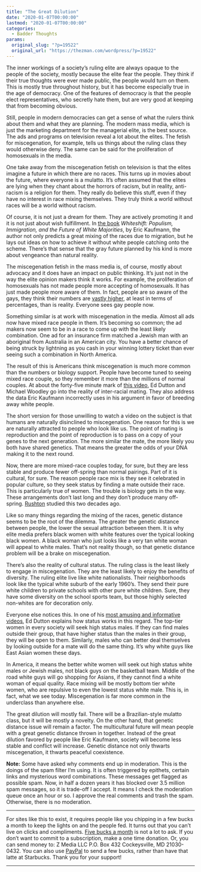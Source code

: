 ```yaml
---
title: "The Great Dilution"
date: "2020-01-07T00:00:00"
lastmod: "2020-01-07T00:00:00"
categories:
  - Badder Thoughts
params:
  original_slug: "?p=19522"
  original_url: "https://thezman.com/wordpress/?p=19522"
---
```


The inner workings of a society’s ruling elite are always opaque to the
people of the society, mostly because the elite fear the people. They
think if their true thoughts were ever made public, the people would
turn on them. This is mostly true throughout history, but it has become
especially true in the age of democracy. One of the features of
democracy is that the people elect representatives, who secretly hate
them, but are very good at keeping that from becoming obvious.

Still, people in modern democracies can get a sense of what the rulers
think about them and what they are planning. The modern mass media,
which is just the marketing department for the managerial elite, is the
best source. The ads and programs on television reveal a lot about the
elites. The fetish for miscegenation, for example, tells us things about
the ruling class they would otherwise deny. The same can be said for the
proliferation of homosexuals in the media.

One take away from the miscegenation fetish on television is that the
elites imagine a future in which there are no races. This turns up in
movies about the future, where everyone is a mulatto. It’s often assumed
that the elites are lying when they chant about the horrors of racism,
but in reality, anti-racism is a religion for them. They really do
believe this stuff, even if they have no interest in race mixing
themselves. They truly think a world without races will be a world
without racism.

Of course, it is not just a dream for them. They are actively promoting
it and it is not just about wish fulfillment. In <a
href="https://www.amazon.com/Whiteshift-Populism-Immigration-Future-Majorities/dp/1468316974/"
rel="noopener noreferrer" target="_blank">the book</a> *Whiteshift:
Populism, Immigration, and the Future of White Majorities*, by Eric
Kaufmann, the author not only predicts a great mixing of the races due
to migration, but he lays out ideas on how to achieve it without white
people catching onto the scheme. There’s that sense that the gray future
planned by his kind is more about vengeance than natural reality.

The miscegenation fetish in the mass media is, of course, mostly about
advocacy and it does have an impact on public thinking. It’s just not in
the way the elite opinion makers think it works. For example, the
proliferation of homosexuals has not made people more accepting of
homosexuals. It has just made people more aware of them. In fact, people
are so aware of the gays, they think their numbers are <a
href="https://news.gallup.com/poll/259571/americans-greatly-overestimate-gay-population.aspx"
rel="noopener noreferrer" target="_blank">vastly higher</a>, at least in
terms of percentages, than is reality. Everyone sees gay people now.

Something similar is at work with miscegenation in the media. Almost all
ads now have mixed race people in them. It’s becoming so common; the ad
makers now seem to be in a race to come up with the least likely
combination. One ad for an insurance firm matched a Jewish man with an
aboriginal from Australia in an American city. You have a better chance
of being struck by lightning as you cash in your winning lottery ticket
than ever seeing such a combination in North America.

The result of this is Americans think miscegenation is much more common
than the numbers or biology support. People have become tuned to seeing
mixed race couple, so they remember it more than the millions of normal
couples. At about the forty-five minute mark of
<a href="https://www.youtube.com/watch?v=pZ9OSdrh7C0"
rel="noopener noreferrer" target="_blank">this video</a>, Ed Dutton and
Michael Woodley go into the reality of inter-racial mating. They also
address the data Eric Kaufmann incorrectly uses in his argument in favor
of breeding away white people.

The short version for those unwilling to watch a video on the subject is
that humans are naturally disinclined to miscegenation. One reason for
this is we are naturally attracted to people who look like us. The point
of mating is reproduction and the point of reproduction is to pass on a
copy of your genes to the next generation. The more similar the mate,
the more likely you both have shared genetics. That means the greater
the odds of your DNA making it to the next round.

Now, there are more mixed-race couples today, for sure, but they are
less stable and produce fewer off-spring than normal pairings. Part of
it is cultural, for sure. The reason people race mix is they see it
celebrated in popular culture, so they seek status by finding a mate
outside their race. This is particularly true of women. The trouble is
biology gets in the way. These arrangements don’t last long and they
don’t produce many off-spring. <a
href="https://philipperushton.net/wp-content/uploads/2015/02/race-genetic-similarity-rushton-indoctrinability-warfare-ideology-1998.pdf"
rel="noopener noreferrer" target="_blank">Rushton</a> studied this two
decades ago.

Like so many things regarding the mixing of the races, genetic distance
seems to be the root of the dilemma. The greater the genetic distance
between people, the lower the sexual attraction between them. It is why
elite media prefers black women with white features over the typical
looking black women. A black woman who just looks like a very tan white
woman will appeal to white males. That’s not reality though, so that
genetic distance problem will be a brake on miscegenation.

There’s also the reality of cultural status. The ruling class is the
least likely to engage in miscegenation. They are the least likely to
enjoy the benefits of diversity. The ruling elite live like white
nationalists. Their neighborhoods look like the typical white suburb of
the early 1960’s. They send their pure white children to private schools
with other pure white children. Sure, they have some diversity on the
school sports team, but those highly selected non-whites are for
decoration only.

Everyone else notices this. In one of his
<a href="https://youtu.be/r3n63oLKp-g" rel="noopener noreferrer"
target="_blank">most amusing and informative videos</a>, Ed Dutton
explains how status works in this regard. The top-tier women in every
society will seek high status males. If they can find males outside
their group, that have higher status than the males in their group, they
will be open to them. Similarly, males who can better deal themselves by
looking outside for a mate will do the same thing. It’s why white guys
like East Asian women these days.

In America, it means the better white women will seek out high status
white males or Jewish males, not black guys on the basketball team.
Middle of the road white guys will go shopping for Asians, if they
cannot find a white woman of equal quality. Race mixing will be mostly
bottom tier white women, who are repulsive to even the lowest status
white male. This is, in fact, what we see today. Miscegenation is far
more common in the underclass than anywhere else.

The great dilution will mostly fail. There will be a Brazilian-style
mulatto class, but it will be mostly a novelty. On the other hand, that
genetic distance issue will remain a factor. The multicultural future
will mean people with a great genetic distance thrown in together.
Instead of the great dilution favored by people like Eric Kaufmann,
society will become less stable and conflict will increase. Genetic
distance not only thwarts miscegenation, it thwarts peaceful
coexistence.

**Note:** Some have asked why comments end up in moderation. This is the
doings of the spam filter I’m using. It is often triggered by epithets,
certain links and mysterious word combinations. These messages get
flagged as possible spam. Now, in half a dozen years it has blocked over
3.5 million spam messages, so it is trade-off I accept. It means I check
the moderation queue once an hour or so. I approve the real comments and
trash the spam. Otherwise, there is no moderation.

------------------------------------------------------------------------

For sites like this to exist, it requires people like you chipping in a
few bucks a month to keep the lights on and the people fed. It turns out
that you can’t live on clicks and compliments.
<a href="https://www.subscribestar.com/the-z-blog"
rel="noopener noreferrer" target="_blank">Five bucks a month</a> is not
a lot to ask. If you don’t want to commit to a subscription, make a one
time donation. Or, you can send money to: Z Media LLC P.O. Box 432
Cockeysville, MD 21030-0432. You can also use <a
href="https://www.paypal.com/cgi-bin/webscr?cmd=_s-xclick&amp;hosted_button_id=UDAS2Q8JYA6CN&amp;source=url"
rel="noopener noreferrer" target="_blank">PayPal</a> to send a few
bucks, rather than have that latte at Starbucks. Thank you for your
support!

------------------------------------------------------------------------
